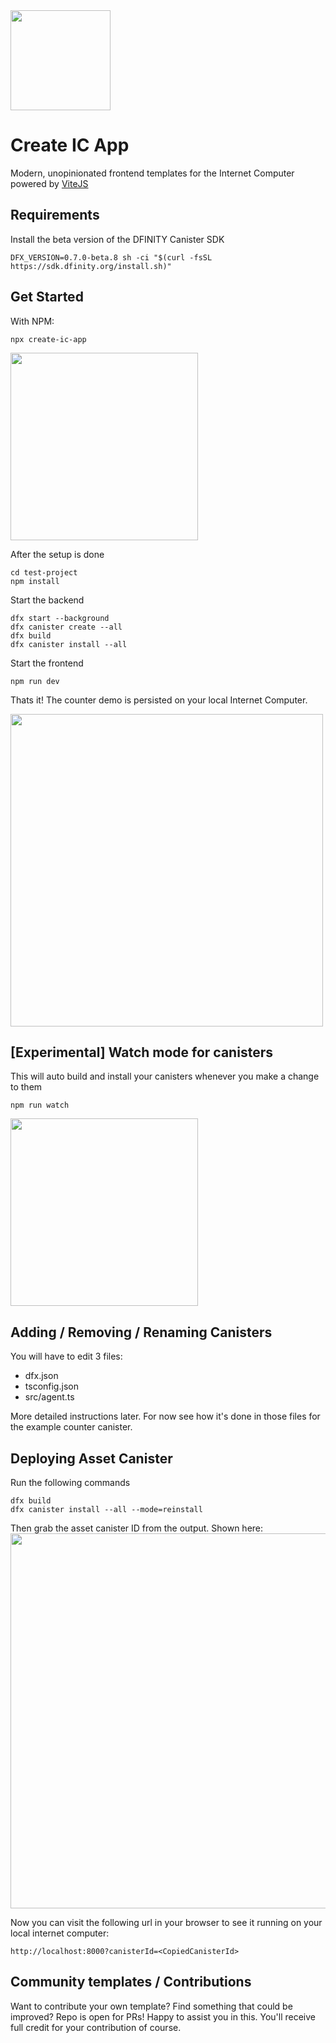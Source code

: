<img height=160 src="https://sdk.dfinity.org/_/img/logo.svg" />

# Create IC App

Modern, unopinionated frontend templates for the Internet Computer powered by [ViteJS](https://vitejs.dev/)

## Requirements

Install the beta version of the DFINITY Canister SDK

```
DFX_VERSION=0.7.0-beta.8 sh -ci "$(curl -fsSL https://sdk.dfinity.org/install.sh)" 
```

## Get Started

With NPM:

```
npx create-ic-app
```

<img width=300 src="https://i.imgur.com/d0ASP0v.png" />

After the setup is done
```
cd test-project
npm install
```
Start the backend
```
dfx start --background
dfx canister create --all
dfx build
dfx canister install --all
```
Start the frontend
```
npm run dev
```
Thats it! The counter demo is persisted on your local Internet Computer.

<img width=500 src="https://cdn.discordapp.com/attachments/748420568268800060/835322875690221578/unknown.png" />

## [Experimental] Watch mode for canisters
This will auto build and install your canisters whenever you make a change to them
```
npm run watch
```
<img width=300 src="https://i.imgur.com/JY6slsW.gif" />

## Adding / Removing / Renaming Canisters

You will have to edit 3 files:

* dfx.json
* tsconfig.json
* src/agent.ts

More detailed instructions later. For now see how it's done in those files for the example counter canister.

## Deploying Asset Canister

Run the following commands
```
dfx build
dfx canister install --all --mode=reinstall
```
Then grab the asset canister ID from the output. Shown here:
<img width=600 src="https://i.imgur.com/1gYNukK.png" />

Now you can visit the following url in your browser to see it running on your local internet computer:

```http://localhost:8000?canisterId=<CopiedCanisterId>```

## Community templates / Contributions
Want to contribute your own template? Find something that could be improved? Repo is open for PRs! Happy to assist you in this. You'll receive full credit for your contribution of course.

